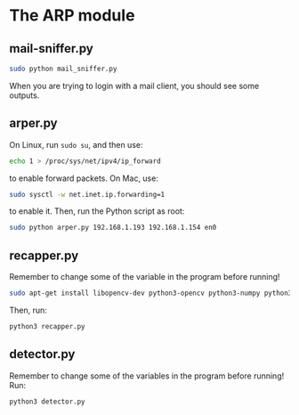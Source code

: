 # The ARP module
## mail-sniffer.py
```bash
sudo python mail_sniffer.py
```
When you are trying to login with a mail client, you should see some outputs.

## arper.py
On Linux, run `sudo su`, and then use:
```bash
echo 1 > /proc/sys/net/ipv4/ip_forward
```
to enable forward packets. On Mac, use:
```bash
sudo sysctl -w net.inet.ip.forwarding=1
```
to enable it.
Then, run the Python script as root:
```bash
sudo python arper.py 192.168.1.193 192.168.1.154 en0
```

## recapper.py
Remember to change some of the variable in the program before running!
```bash
sudo apt-get install libopencv-dev python3-opencv python3-numpy python3-scipy
```
Then, run:
```bash
python3 recapper.py
```

## detector.py
Remember to change some of the variables in the program before running!
Run:
```bash
python3 detector.py
```
